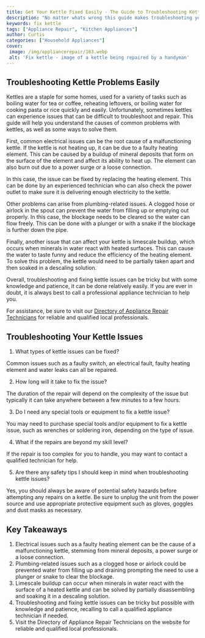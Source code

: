 ```yaml
---
title: Get Your Kettle Fixed Easily - The Guide to Troubleshooting Kettle Issues
description: "No matter whats wrong this guide makes troubleshooting your kettle issues easy Learn how to get your kettle up and running in no time with this comprehensive guide"
keywords: fix kettle
tags: ["Appliance Repair", "Kitchen Appliances"]
author: Curtis
categories: ["Household Appliances"]
cover: 
 image: /img/appliancerepair/183.webp
 alt: 'Fix kettle - image of a kettle being repaired by a handyman'
---
```

## Troubleshooting Kettle Problems Easily
Kettles are a staple for some homes, used for a variety of tasks such as boiling water for tea or coffee, reheating leftovers, or boiling water for cooking pasta or rice quickly and easily. Unfortunately, sometimes kettles can experience issues that can be difficult to troubleshoot and repair. This guide will help you understand the causes of common problems with kettles, as well as some ways to solve them.

First, common electrical issues can be the root cause of a malfunctioning kettle. If the kettle is not heating up, it can be due to a faulty heating element. This can be caused by a buildup of mineral deposits that form on the surface of the element and affect its ability to heat up. The element can also burn out due to a power surge or a loose connection.

In this case, the issue can be fixed by replacing the heating element. This can be done by an experienced technician who can also check the power outlet to make sure it is delivering enough electricity to the kettle.

Other problems can arise from plumbing-related issues. A clogged hose or airlock in the spout can prevent the water from filling up or emptying out properly. In this case, the blockage needs to be cleared so the water can flow freely. This can be done with a plunger or with a snake if the blockage is further down the pipe.

Finally, another issue that can affect your kettle is limescale buildup, which occurs when minerals in water react with heated surfaces. This can cause the water to taste funny and reduce the efficiency of the heating element. To solve this problem, the kettle would need to be partially taken apart and then soaked in a descaling solution.

Overall, troubleshooting and fixing kettle issues can be tricky but with some knowledge and patience, it can be done relatively easily. If you are ever in doubt, it is always best to call a professional appliance technician to help you. 

For assistance, be sure to visit our [Directory of Appliance Repair Technicians](./pages/appliance-repair-technicians) for reliable and qualified local professionals.

## Troubleshooting Your Kettle Issues

1. What types of kettle issues can be fixed? 
 
 Common issues such as a faulty switch, an electrical fault, faulty heating element and water leaks can all be repaired. 

2. How long will it take to fix the issue? 

 The duration of the repair will depend on the complexity of the issue but typically it can take anywhere between a few minutes to a few hours. 

3. Do I need any special tools or equipment to fix a kettle issue? 

 You may need to purchase special tools and/or equipment to fix a kettle issue, such as wrenches or soldering iron, depending on the type of issue.

4. What if the repairs are beyond my skill level? 

 If the repair is too complex for you to handle, you may want to contact a qualified technician for help. 

5. Are there any safety tips I should keep in mind when troubleshooting kettle issues? 

 Yes, you should always be aware of potential safety hazards before attempting any repairs on a kettle. Be sure to unplug the unit from the power source and use appropriate protective equipment such as gloves, goggles and dust masks as necessary.

## Key Takeaways 
1. Electrical issues such as a faulty heating element can be the cause of a malfunctioning kettle, stemming from mineral deposits, a power surge or a loose connection. 
2. Plumbing-related issues such as a clogged hose or airlock could be prevented water from filling up and draining prompting the need to use a plunger or snake to clear the blockage. 
3. Limescale buildup can occur when minerals in water react with the surface of a heated kettle and can be solved by partially disassembling and soaking it in a descaling solution. 
4. Troubleshooting and fixing kettle issues can be tricky but possible with knowledge and patience, recalling to call a qualified appliance technician if needed. 
5. Visit the Directory of Appliance Repair Technicians on the website for reliable and qualified local professionals.
